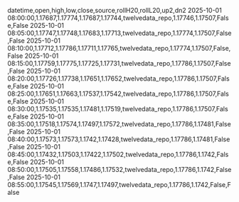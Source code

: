 datetime,open,high,low,close,source,rollH20,rollL20,up2,dn2
2025-10-01 08:00:00,1.17687,1.17774,1.17687,1.17744,twelvedata_repo,1.17746,1.17507,False,False
2025-10-01 08:05:00,1.17747,1.17748,1.17683,1.17713,twelvedata_repo,1.17774,1.17507,False,False
2025-10-01 08:10:00,1.17712,1.17786,1.17711,1.17765,twelvedata_repo,1.17774,1.17507,False,False
2025-10-01 08:15:00,1.17759,1.17775,1.17725,1.17731,twelvedata_repo,1.17786,1.17507,False,False
2025-10-01 08:20:00,1.17726,1.17738,1.17651,1.17652,twelvedata_repo,1.17786,1.17507,False,False
2025-10-01 08:25:00,1.17651,1.17663,1.17537,1.17542,twelvedata_repo,1.17786,1.17507,False,False
2025-10-01 08:30:00,1.17535,1.17535,1.17481,1.17519,twelvedata_repo,1.17786,1.17507,False,False
2025-10-01 08:35:00,1.17518,1.17574,1.17497,1.17572,twelvedata_repo,1.17786,1.17481,False,False
2025-10-01 08:40:00,1.17573,1.17573,1.1742,1.17428,twelvedata_repo,1.17786,1.17481,False,False
2025-10-01 08:45:00,1.17432,1.17503,1.17422,1.17502,twelvedata_repo,1.17786,1.1742,False,False
2025-10-01 08:50:00,1.17505,1.17558,1.17486,1.17532,twelvedata_repo,1.17786,1.1742,False,False
2025-10-01 08:55:00,1.17545,1.17569,1.1747,1.17497,twelvedata_repo,1.17786,1.1742,False,False
